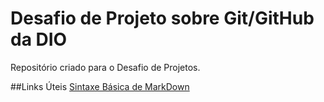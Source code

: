 # Desafio de Projeto sobre Git/GitHub da DIO
Repositório criado para o Desafio de Projetos.


##Links Úteis
[Sintaxe Básica de MarkDown](https://docs.pipz.com/central-de-ajuda/learning-center/guia-basico-de-markdown#open)
